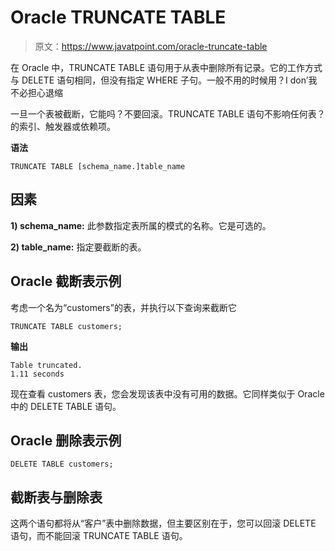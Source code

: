 # Oracle TRUNCATE TABLE

> 原文：<https://www.javatpoint.com/oracle-truncate-table>

在 Oracle 中，TRUNCATE TABLE 语句用于从表中删除所有记录。它的工作方式与 DELETE 语句相同，但没有指定 WHERE 子句。一般不用的时候用？I don’我不必担心退缩

一旦一个表被截断，它能吗？不要回滚。TRUNCATE TABLE 语句不影响任何表？的索引、触发器或依赖项。

**语法**

```
TRUNCATE TABLE [schema_name.]table_name 

```

## 因素

**1) schema_name:** 此参数指定表所属的模式的名称。它是可选的。

**2) table_name:** 指定要截断的表。

## Oracle 截断表示例

考虑一个名为“customers”的表，并执行以下查询来截断它

```
TRUNCATE TABLE customers;

```

**输出**

```
Table truncated.
1.11 seconds

```

现在查看 customers 表，您会发现该表中没有可用的数据。它同样类似于 Oracle 中的 DELETE TABLE 语句。

## Oracle 删除表示例

```
DELETE TABLE customers;

```

## 截断表与删除表

这两个语句都将从“客户”表中删除数据，但主要区别在于，您可以回滚 DELETE 语句，而不能回滚 TRUNCATE TABLE 语句。